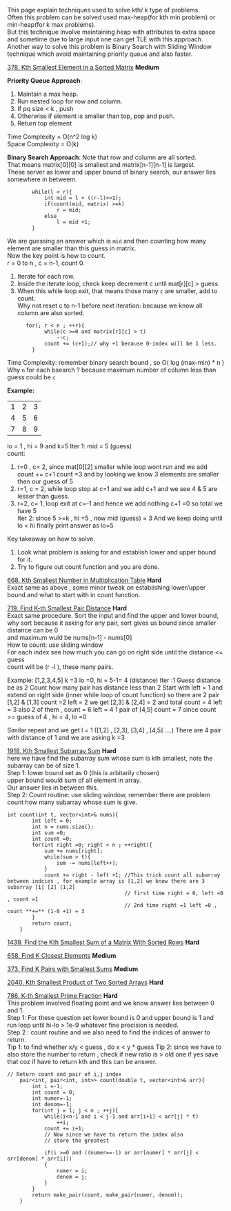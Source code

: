 This page explain techniques used to solve kth/ k type of problems.  
Often this problem can be solved used max-heap(for kth min problem) or min-heap(for k max problems).  
But this technique involve maintaining heap with attributes to extra space and sometime due to large input one can get TLE with this approach.  
Another way to solve this problem is Binary Search with Sliding Window technique which avoid maintaining priority queue and also faster.  

[378. Kth Smallest Element in a Sorted Matrix](https://leetcode.com/problems/kth-smallest-element-in-a-sorted-matrix/)  **Medium**  

**Priority Queue Approach**:
1. Maintain a max heap.  
2. Run nested loop for row and column.  
3. If pq size < k , push 
4. Otherwise if element is smaller than top, pop and push.
5. Return top element

Time Complexity = O(n^2 log k)  
Space Complexity = O(k)  


**Binary Search Approach**:
Note that row and column are all sorted.  
That means matrix[0][0] is smallest and matrix[n-1][n-1] is largest.  
These server as lower and upper bound of binary search, our answer lies somewhere in betweem.  
```
        while(l < r){
            int mid = l + ((r-l)>>1);
            if(count(mid, matrix) >=k)
                r = mid;
            else
                l = mid +1;
        }
```
We are guessing an answer which is ```mid``` and then counting how many element are smaller than this guess in matrix.  
Now the key point is how to count.  
r = 0 to n , c = n-1, count 0.    
1. Iterate for each row.  
2. Inside the iterate loop, check keep decrement c until mat[r][c] > guess
3. When this while loop exit, that means those many ```c``` are smaller, add to count.  
Why not reset c to n-1 before next iteration: because we know all column are also sorted.  
```
      for(; r < n ; ++r){
            while(c >=0 and matrix[r][c] > t)
                --c;
            count += (c+1);// why +1 because 0-index will be 1 less.
        }
```
Time Complexity: remember binary search bound , so O( log (max-min) * n )  
Why ```n``` for each bsearch ? because maximum number of column less than guess could be ```c```  

**Example:**  

| | | |
| :---: | :---: |:---: | 
| 1 | 2 | 3 | 
| 4 | 5 | 6 | 
| 7 | 8 | 9 | 

lo = 1 , hi = 9 and k=5
Iter 1: mid = 5 (guess)  
   count:  
   1. r=0 , c= 2, since mat[0][2] smaller while loop wont run and we add count += c+1 count =3 and by looking we know 3 elements are smaller then our guess of 5  
   2. r=1, c = 2, while loop stop at c=1 and we add c+1 and we see 4 & 5 are lesser than guess.  
   3. r=2, c= 1, loop exit at c=-1 and hence we add nothing c+1 =0 so total we have 5  
Iter 2: since 5 >=k , hi =5 , now mid (guess) = 3
And we keep doing until lo < hi finally print answer as lo=5

Key takeaway on how to solve.
1. Look what problem is asking for and establish lower and upper bound for it.  
2. Try to figure out count function and you are done.

[668. Kth Smallest Number in Multiplication Table](https://leetcode.com/problems/kth-smallest-number-in-multiplication-table/)  **Hard**  
Exact same as above , some minor tweak on establishing lower/upper bound and what to start with in count function.  

[719. Find K-th Smallest Pair Distance](https://leetcode.com/problems/find-k-th-smallest-pair-distance/)  **Hard**  
Exact same procedure.
Sort the input and find the upper and lower bound, why sort because it asking for any pair, sort gives us bound since smaller distance can be 0  
and maximum wuld be nums[n-1] - nums[0]  
How to count: use sliding window  
For each index see how much you can go on right side until the distance <= guess  
count will be (r -l ), these many pairs.  

Example:
[1,2,3,4,5] k =3
lo =0, hi = 5-1= 4 (distance)
Iter :1 Guess distance be as 2
Count how many pair has distance less than 2
Start with left = 1 and extend on right side (inner while loop of count function)  so there are 2 pair [1,2] & [1,3]  count =2
left = 2 we get [2,3] & [2,4] = 2 and total count = 4
left = 3 also 2 of them , count = 6
left = 4 1 pair of [4,5] count = 7
since count >= guess of 4 , hi = 4, lo =0

Similar repeat and we get l = 1 ([1,2] , [2,3], [3,4] , [4,5] ....) There are 4 pair with distance of 1 and we are asking k =3

[1918. Kth Smallest Subarray Sum](https://leetcode.com/problems/kth-smallest-subarray-sum/)  **Hard**  
here we have find the subarray sum whose sum is kth smallest, note the subarray can be of size 1.  
Step 1:
lower bound set as 0 (this is arbitarily chosen)  
upper bound would sum of all element in array.  
Our answer lies in between this.  
Step 2:
Count routine: use sliding window, remember there are problem count how many subarray whose sum is give.  
```
int count(int t, vector<int>& nums){
        int left = 0;
        int n = nums.size();
        int sum =0;
        int count =0;
        for(int right =0; right < n ; ++right){
            sum += nums[right];
            while(sum > t){
                sum -= nums[left++];
            }
            count += right - left +1; //This trick count all subarray between indcies , for example array is [1,2] we know there are 3 subarray [1] [2] [1,2]
                                      // first time right = 0, left =0 , count =1
                                      // 2nd time right =1 left =0 , count **+=** (1-0 +1) = 3
        }
        return count;
    }
```

[1439. Find the Kth Smallest Sum of a Matrix With Sorted Rows](https://leetcode.com/problems/find-the-kth-smallest-sum-of-a-matrix-with-sorted-rows/)  **Hard**  

[658. Find K Closest Elements](https://leetcode.com/problems/find-k-closest-elements/)  **Medium**  

[373. Find K Pairs with Smallest Sums](https://leetcode.com/problems/find-k-pairs-with-smallest-sums/)  **Medium**  

[2040. Kth Smallest Product of Two Sorted Arrays](https://leetcode.com/problems/kth-smallest-product-of-two-sorted-arrays/)  **Hard**  

[786. K-th Smallest Prime Fraction](https://leetcode.com/problems/k-th-smallest-prime-fraction/) **Hard**  
This problem involved floating point and we know answer lies between 0 and 1.  
Step 1: For these question set lower bound is 0 and upper bound is 1 and run loop until hi-lo > 1e-9 whatever fine precision is needed.  
Step 2 : count routine and we also need to find the indices of answer to return.  
Tip 1:  to  find whether x/y < guess , do x < y * guess
Tip 2: since we have to also store the number to return , check if new ratio is > old one if yes save that coz if have to return kth and this can be answer.  
```
// Return count and pair of i,j index
    pair<int, pair<int, int>> count(double t, vector<int>& arr){
        int i =-1;
        int count = 0;
        int numer=-1;
        int denom=-1;
        for(int j = 1; j < n ; ++j){
            while(i<n-1 and i < j-1 and arr[i+1] < arr[j] * t)
                ++i;       
            count += i+1;
            // Now since we have to return the index also
            // store the greatest
            
            if(i >=0 and ((numer==-1) or arr[numer] * arr[j] < arr[denom] * arr[i]))
            {
                numer = i;
                denom = j;
            }
        }
        return make_pair(count, make_pair(numer, denom));
    }
```
